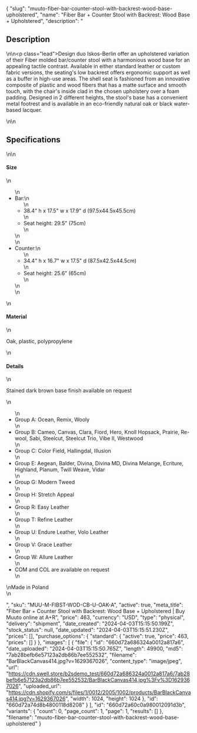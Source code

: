 {
  "slug": "muuto-fiber-bar-counter-stool-with-backrest-wood-base-upholstered",
  "name": "Fiber Bar + Counter Stool with Backrest: Wood Base + Upholstered",
  "description": "<h2>Description</h2>\n<!-- split -->\n<p class=\"lead\">Design duo Iskos-Berlin offer an upholstered variation of their Fiber molded bar/counter stool with a harmonious wood base for an appealing tactile contrast. Available in either standard leather or custom fabric versions, the seating's low backrest offers ergonomic support as well as a buffer in high-use areas. The shell seat is fashioned from an innovative composite of plastic and wood fibers that has a matte surface and smooth touch, with the chair's inside clad in the chosen upholstery over a foam padding. Designed in 2 different heights, the stool's base has a convenient metal footrest and is available in an eco-friendly natural oak or black water-based lacquer. </p>\n<!-- split -->\n<h2>Specifications</h2>\n<!-- split -->\n<h4>Size</h4>\n<ul>\n<li>Bar:\n<ul>\n<li>38.4\" h x 17.5\" w x 17.9\" d (97.5x44.5x45.5cm)</li>\n<li>Seat height: 29.5\" (75cm)</li>\n</ul>\n</li>\n<li>Counter:\n<ul>\n<li>34.4\" h x 16.7\" w x 17.5\" d (87.5x42.5x44.5cm)</li>\n<li>Seat height: 25.6\" (65cm)</li>\n</ul>\n</li>\n</ul>\n<h4>Material</h4>\n<p>Oak, plastic, polypropylene</p>\n<h4>Details</h4>\n<p>Stained dark brown base finish available on request<br></p>\n<ul>\n<li>Group A: Ocean, Remix, Wooly</li>\n<li>Group B: Cameo, Canvas, Clara, Fiord, Hero, Knoll Hopsack, Prairie, Re-wool, Sabi, Steelcut, Steelcut Trio, Vibe II, Westwood</li>\n<li>Group C: Color Field, Hallingdal, Illusion</li>\n<li>Group E: Aegean, Balder, Divina, Divina MD, Divina Melange, Ecriture, Highland, Planum, Twill Weave, Vidar</li>\n<li>Group G: Modern Tweed</li>\n<li>Group H: Stretch Appeal</li>\n<li>Group R: Easy Leather</li>\n<li>Group T: Refine Leather</li>\n<li>Group U: Endure Leather, Volo Leather</li>\n<li>Group V: Grace Leather</li>\n<li>Group W: Allure Leather</li>\n<li>COM and COL are available on request</li>\n</ul>\nMade in Poland<br>\n<ul></ul>",
  "sku": "MUU-M-FIBST-WOD-CB-U-OAK-A",
  "active": true,
  "meta_title": "Fiber Bar + Counter Stool with Backrest: Wood Base + Upholstered | Buy Muuto online at A+R",
  "price": 463,
  "currency": "USD",
  "type": "physical",
  "delivery": "shipment",
  "date_created": "2024-04-03T15:15:50.199Z",
  "stock_status": null,
  "date_updated": "2024-04-03T15:15:51.230Z",
  "prices": [],
  "purchase_options": {
    "standard": {
      "active": true,
      "price": 463,
      "prices": []
    }
  },
  "images": [
    {
      "file": {
        "id": "660d72a686324a0012a817a6",
        "date_uploaded": "2024-04-03T15:15:50.765Z",
        "length": 49900,
        "md5": "7ab28befb6e57123a2db86b7ee552532",
        "filename": "BarBlackCanvas414.jpg?v=1629367026",
        "content_type": "image/jpeg",
        "url": "https://cdn.swell.store/b2sdemo_test/660d72a686324a0012a817a6/7ab28befb6e57123a2db86b7ee552532/BarBlackCanvas414.jpg%3Fv%3D1629367026",
        "uploaded_url": "https://cdn.shopify.com/s/files/1/0012/2005/1002/products/BarBlackCanvas414.jpg?v=1629367026",
        "width": 1024,
        "height": 1024
      },
      "id": "660d72a74d8b4800118d8208"
    }
  ],
  "id": "660d72a60c0a980012091d3b",
  "variants": {
    "count": 0,
    "page_count": 1,
    "page": 1,
    "results": []
  },
  "filename": "muuto-fiber-bar-counter-stool-with-backrest-wood-base-upholstered"
}